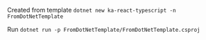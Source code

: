 Created from template `dotnet new ka-react-typescript -n FromDotNetTemplate`

Run `dotnet run -p FromDotNetTemplate/FromDotNetTemplate.csproj`